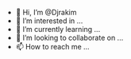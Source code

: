- 👋 Hi, I’m @Djrakim
- 👀 I’m interested in ...
- 🌱 I’m currently learning ...
- 💞️ I’m looking to collaborate on ...
- 📫 How to reach me ...

<!---
Djrakim/Djrakim is a ✨ special ✨ repository because its `README.md` (this file) appears on your GitHub profile.
You can click the Preview link to take a look at your changes.
--->

